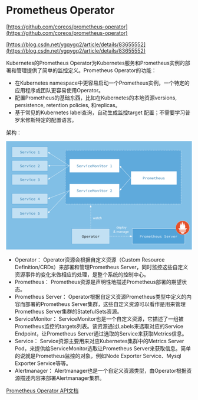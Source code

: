 # Prometheus Operator  #

[https://github.com/coreos/prometheus-operator](https://github.com/coreos/prometheus-operator)

[https://blog.csdn.net/ygqygq2/article/details/83655552](https://blog.csdn.net/ygqygq2/article/details/83655552)

Kubernetes的Prometheus Operator为Kubernetes服务和Prometheus实例的部署和管理提供了简单的监控定义。Prometheus Operator的功能：

- 在Kubernetes namespace中更容易启动一个Prometheus实例，一个特定的应用程序或团队更容易使用Operator。
- 配置Prometheus的基础东西，比如在Kubernetes的本地资源versions, persistence, retention policies, 和replicas。
- 基于常见的Kubernetes label查询，自动生成监控target 配置；不需要学习普罗米修斯特定的配置语言。

架构：

![](img/Prometheus_Operator_Arch.png)

- Operator： Operator资源会根据自定义资源（Custom Resource Definition/CRDs）来部署和管理Prometheus Server，同时监控这些自定义资源事件的变化来做相应的处理，是整个系统的控制中心。
- Prometheus： Prometheus资源是声明性地描述Prometheus部署的期望状态。
- Prometheus Server： Operator根据自定义资源Prometheus类型中定义的内容而部署的Prometheus Server集群，这些自定义资源可以看作是用来管理Prometheus Server集群的StatefulSets资源。
- ServiceMonitor： ServiceMonitor也是一个自定义资源，它描述了一组被Prometheus监控的targets列表。该资源通过Labels来选取对应的Service Endpoint，让Prometheus Server通过选取的Service来获取Metrics信息。
- Service： Service资源主要用来对应Kubernetes集群中的Metrics Server Pod，来提供给ServiceMonitor选取让Prometheus Server来获取信息。简单的说就是Prometheus监控的对象，例如Node Exporter Service、Mysql Exporter Service等等。
- Alertmanager： Alertmanager也是一个自定义资源类型，由Operator根据资源描述内容来部署Alertmanager集群。

[Prometheus Operator API文档](https://github.com/coreos/prometheus-operator/blob/master/Documentation/api.md)

